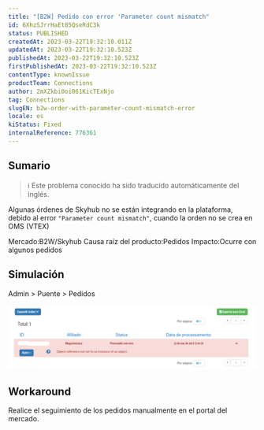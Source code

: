 ```yaml
---
title: "[B2W] Pedido con error 'Parameter count mismatch"
id: 6XhzSJrrHaEt85QseRdC3k
status: PUBLISHED
createdAt: 2023-03-22T19:32:10.011Z
updatedAt: 2023-03-22T19:32:10.523Z
publishedAt: 2023-03-22T19:32:10.523Z
firstPublishedAt: 2023-03-22T19:32:10.523Z
contentType: knownIssue
productTeam: Connections
author: 2mXZkbi0oi061KicTExNjo
tag: Connections
slugEN: b2w-order-with-parameter-count-mismatch-error
locale: es
kiStatus: Fixed
internalReference: 776361
---
```


## Sumario

>ℹ️ Este problema conocido ha sido traducido automáticamente del inglés.


Algunas órdenes de Skyhub no se están integrando en la plataforma, debido al error `"Parameter count mismatch"`, cuando la orden no se crea en OMS (VTEX)

Mercado:B2W/Skyhub
Causa raíz del producto:Pedidos
Impacto:Ocurre con algunos pedidos



## Simulación


Admin > Puente > Pedidos

 ![](https://raw.githubusercontent.com/vtexdocs/help-center-content/refs/heads/main/docs/es/known-issues/Connections/b2w-pedido-con-error-parameter-count-mismatch_1.png)


##

## Workaround


Realice el seguimiento de los pedidos manualmente en el portal del mercado.




